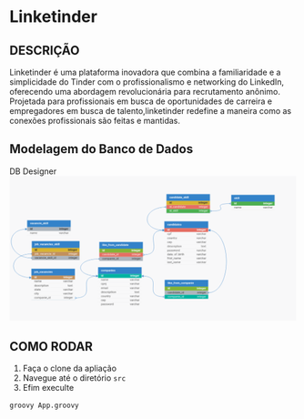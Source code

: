 # Linketinder

## DESCRIÇÃO
Linketinder é uma plataforma inovadora que combina a familiaridade e a simplicidade do Tinder com o profissionalismo e networking do LinkedIn, oferecendo uma abordagem revolucionária para recrutamento anônimo. Projetada para profissionais em busca de oportunidades de carreira e empregadores em busca de talento,linketinder redefine a maneira como as conexões profissionais são feitas e mantidas.

## Modelagem do Banco de Dados
DB Designer
<img src="./assets/modelagem_db.png">
## COMO RODAR
1. Faça o clone da apliação
2. Navegue até o diretório `src`
3. Efim execulte
```bash
groovy App.groovy 
```
<!-- Pedro Jonas Nunes de Araújo -->
